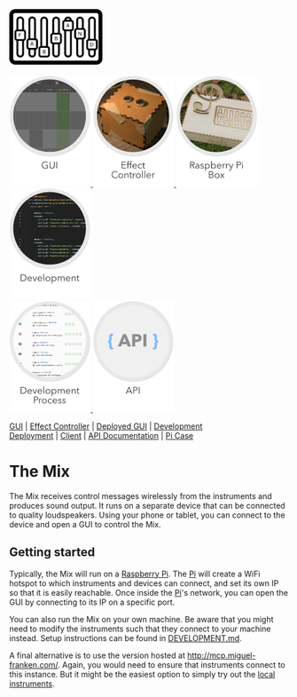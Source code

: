 <img src="Documentation/images/logo.png" alt="Logo" height="100px">
<br/><br/>

<a href="Documentation/gui/GUI.md">
    <img src="Documentation/images/gui.png" alt="gui" height="200px">
</a>
<a href="Documentation/effectcontroller/EFFECT_CONTROLLER.md">
    <img src="Documentation/images/effect-controller.png" alt="effect-controller" height="200px">
</a>
<a href="Documentation/picase/picase.md">
    <img src="Documentation/images/box.png" alt="raspberry pi case" height="200px">
</a>
<a href="Documentation/development/DEVELOPMENT.md">
    <img src="Documentation/images/development.png" alt="development details" height="200px">
</a>
<br>
<a href="Documentation/gui/GUI.md">
    <img src="Documentation/images/process.png" alt="development process" height="200px">
</a>
<a href="Documentation/API.md">
    <img src="Documentation/images/api.png" alt="API documentation" height="200px">
</a>

[GUI](Documentation/gui/GUI.md) | [Effect Controller](Documentation/effectcontroller/EFFECT_CONTROLLER.md) | [Deployed GUI](http://mcp.miguel-franken.com/) | [Development](Documentation/development/DEVELOPMENT.md)
<br/>[Deployment](Documentation/DEPLOYMENT.md) | [Client](Documentation/CLIENT.md) | [API Documentation](Documentation/API.md) | [Pi Case](Documentation/picase/picase.md)

# The Mix
The Mix receives control messages wirelessly from the instruments and produces sound output. It runs on a separate device that can be connected to quality loudspeakers. Using your phone or tablet, you can connect to the device and open a GUI to control the Mix.

## Getting started
Typically, the Mix will run on a [Raspberry Pi]. The [Pi] will create a WiFi hotspot to which instruments and devices can connect, and set its own IP so that it is easily reachable. Once inside the [Pi]'s network, you can open the GUI by connecting to its IP on a specific port.

You can also run the Mix on your own machine. Be aware that you might need to modify the instruments such that they connect to your machine instead. Setup instructions can be found in [DEVELOPMENT.md](Documentation/development/DEVELOPMENT.md).

A final alternative is to use the version hosted at http://mcp.miguel-franken.com/. Again, you would need to ensure that instruments connect to this instance. But it might be the easiest option to simply try out the [local instruments](#local-instruments).

[Raspberry Pi]: https://www.raspberrypi.org/
[Pi]: https://www.raspberrypi.org/
